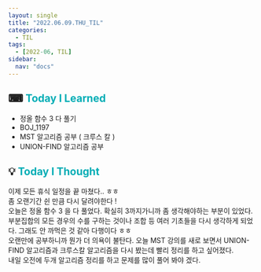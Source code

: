 ```yaml
---
layout: single
title: "2022.06.09.THU_TIL"
categories:
  - TIL
tags:
  - [2022-06, TIL]
sidebar:
  nav: "docs"
---
```


## ⌨ <a style="color:#00adb5">Today I Learned</a>

- 정올 함수 3 다 풀기
- BOJ_1197
- MST 알고리즘 공부 ( 크루스 칼 )
- UNION-FIND 알고리즘 공부

## 💡 <a style="color:#00adb5">Today I Thought</a>
이제 모든 휴식 일정을 끝 마쳤다.. ㅎㅎ<br>
좀 오랜기간 쉰 만큼 다시 달려야한다 !<br>
오늘은 정올 함수 3 을 다 풀었다. 확실히 3까지가니까 좀 생각해야하는 부분이 있었다. 부분집합의 모든 경우의 수를 구하는 것이나 조합 등 여러 기초들을 다시 생각하게 되었다. 그래도 안 까먹은 것 같아 다행이다 ㅎㅎ<br>
오랜만에 공부하니까 뭔가 더 의욕이 불탄다. 오늘 MST 강의를 새로 보면서 UNION-FIND 알고리즘과 크루스칼 알고리즘을 다시 봤는데 빨리 정리를 하고 싶어졌다.<br>
내일 오전에 두개 알고리즘 정리를 하고 문제를 많이 풀어 봐야 겠다.